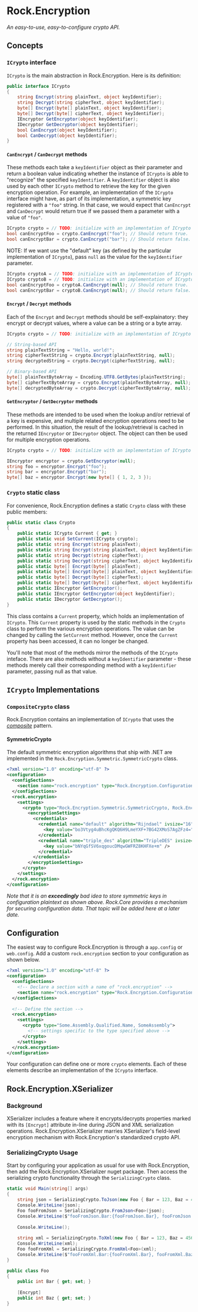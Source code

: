 # Rock.Encryption

_An easy-to-use, easy-to-configure crypto API._

## Concepts

### `ICrypto` interface

`ICrypto` is the main abstraction in Rock.Encryption. Here is its definition:

```c#
public interface ICrypto
{
    string Encrypt(string plainText, object keyIdentifier);
    string Decrypt(string cipherText, object keyIdentifier);
    byte[] Encrypt(byte[] plainText, object keyIdentifier);
    byte[] Decrypt(byte[] cipherText, object keyIdentifier);
    IEncryptor GetEncryptor(object keyIdentifier);
    IDecryptor GetDecryptor(object keyIdentifier);
    bool CanEncrypt(object keyIdentifier);
    bool CanDecrypt(object keyIdentifier);
}
```

#### `CanEncrypt` / `CanDecrypt` methods

These methods each take a `keyIdentifier` object as their parameter and return a boolean value indicating whether the instance of `ICrypto` is able to "recognize" the specified `keyIdentifier`. A `keyIdentifier` object is also used by each other `ICrypto` method to retrieve the key for the given encryption operation. For example, an implementation of the `ICrypto` interface might have, as part of its implementation, a symmetric key registered with a `"foo"` string. In that case, we would expect that `CanEncrypt` and `CanDecrypt` would return true if we passed them a parameter with a value of `"foo"`.

```c#
ICrypto crypto = // TODO: initialize with an implementation of ICrypto that recognizes "foo" but not "bar".
bool canEncryptFoo = crypto.CanEncrypt("foo"); // Should return true.
bool canEncryptBar = crypto.CanEncrypt("bar"); // Should return false.
```

NOTE: If we want use the "default" key (as defined by the particular implementation of `ICrypto`), pass `null` as the value for the `keyIdentifier` parameter.

```c#
ICrypto cryptoA = // TODO: initialize with an implementation of ICrypto that has a default key.
ICrypto cryptoB = // TODO: initialize with an implementation of ICrypto that does NOT have a default key.
bool canEncryptFoo = cryptoA.CanEncrypt(null); // Should return true.
bool canEncryptBar = cryptoB.CanEncrypt(null); // Should return false.
```

#### `Encrypt` / `Decrypt` methods

Each of the `Encrypt` and `Decrypt` methods should be self-explainatory: they encrypt or decrypt values, where a value can be a string or a byte array.

```c#
ICrypto crypto = // TODO: initialize with an implementation of ICrypto that has a default key.

// String-based API
string plainTextString = "Hello, world!";
string cipherTextString = crypto.Encrypt(plainTextString, null);
string decryptedString = crypto.Decrypt(cipherTextString, null);

// Binary-based API
byte[] plainTextByteArray = Encoding.UTF8.GetBytes(plainTextString);
byte[] cipherTextByteArray = crypto.Encrypt(plainTextByteArray, null);
byte[] decryptedByteArray = crypto.Decrypt(cipherTextByteArray, null);
```

#### `GetEncryptor` / `GetDecryptor` methods

These methods are intended to be used when the lookup and/or retrieval of a key is expensive, and multiple related encryption operations need to be performed. In this situation, the result of the lookup/retrieval is cached in the returned `IEncryptor` or `IDecryptor` object. The object can then be used for multiple encryption operations.

```c#
ICrypto crypto = // TODO: initialize with an implementation of ICrypto that has a default key.

IEncryptor encryptor = crypto.GetEncryptor(null);
string foo = encryptor.Encrypt("foo");
string bar = encryptor.Encrypt("bar");
byte[] baz = encryptor.Encrypt(new byte[] { 1, 2, 3 });
```

### `Crypto` static class

For convenience, Rock.Encryption defines a static `Crypto` class with these public members:

```c#
public static class Crypto
{
    public static ICrypto Current { get; }
    public static void SetCurrent(ICrypto crypto);
    public static string Encrypt(string plainText);
    public static string Encrypt(string plainText, object keyIdentifier);
    public static string Decrypt(string cipherText);
    public static string Decrypt(string cipherText, object keyIdentifier);
    public static byte[] Encrypt(byte[] plainText);
    public static byte[] Encrypt(byte[] plainText, object keyIdentifier);
    public static byte[] Decrypt(byte[] cipherText);
    public static byte[] Decrypt(byte[] cipherText, object keyIdentifier);
    public static IEncryptor GetEncryptor();
    public static IEncryptor GetEncryptor(object keyIdentifier);
    public static IDecryptor GetDecryptor();
}
```

This class contains a `Current` property, which holds an implementation of `ICrypto`. This `Current` property is used by the static methods in the `Crypto` class to perform the various encryption operations. The value can be changed by calling the `SetCurrent` method. However, once the `Current` property has been accessed, it can no longer be changed.

You'll note that most of the methods mirror the methods of the `ICrypto` inteface. There are also methods without a `keyIdentifier` parameter - these methods merely call their corresponding method _with_ a `keyIdentifier` parameter, passing null as that value.

## `ICrypto` Implementations

### `CompositeCrypto` class

Rock.Encryption contains an implementation of `ICrypto` that uses the [_composite_](http://www.blackwasp.co.uk/Composite.aspx) pattern.

#### SymmetricCrypto

The default symmetric encryption algorithms that ship with .NET are implemented in the `Rock.Encryption.Symmetric.SymmetricCrypto` class.

```xml
<?xml version="1.0" encoding="utf-8" ?>
<configuration>
  <configSections>
    <section name="rock.encryption" type="Rock.Encryption.Configuration.RockEncryptionSection, Rock.Encryption" />
  </configSections>
  <rock.encryption>
    <settings>
      <crypto type="Rock.Encryption.Symmetric.SymmetricCrypto, Rock.Encryption">
        <encryptionSettings>
          <credentials>
            <credential name="default" algorithm="Rijndael" ivsize="16">
              <key value="bo3Vtyg4uBhcKgQKQ6H9LmeYXF+7BG42XMoS7AgZFz4=" />
            </credential>
            <credential name="triple_des" algorithm="TripleDES" ivsize="8">
              <key value="bNYqGfSV6xqgoucDMqwGWFRZ8KHFXe+m" />
            </credential>
          </credentials>
        </encryptionSettings>
      </crypto>
    </settings>
  </rock.encryption>
</configuration>
```

_Note that it is an **exceedingly** bad idea to store symmetric keys in configuration plaintext as shown above. Rock.Core provides a mechanism for securing configuration data. That topic will be added here at a later date._

## Configuration

The easiest way to configure Rock.Encryption is through a `app.config` or `web.config`. Add a custom `rock.encryption` section to your configuration as shown below.

```xml
<?xml version="1.0" encoding="utf-8" ?>
<configuration>
  <configSections>
    <!-- Declare a section with a name of "rock.encryption" -->
    <section name="rock.encryption" type="Rock.Encryption.Configuration.RockEncryptionSection, Rock.Encryption" />
  </configSections>
  
  <!-- Define the section -->
  <rock.encryption>
    <settings>
      <crypto type="Some.Assembly.Qualified.Name, SomeAssembly">
        <!-- settings specific to the type specified above -->
      </crypto>
    </settings>
  </rock.encryption>
</configuration>
```

Your configuration can define one or more `crypto` elements. Each of these elements describe an implementation of the `ICrypto` interface. 

## Rock.Encryption.XSerializer

### Background

XSerializer includes a feature where it encrypts/decrypts properties marked with its `[Encrypt]` attribute in-line during JSON and XML serialization operations. Rock.Encryption.XSerializer marries XSerializer's field-level encryption mechanism with Rock.Encryption's standardized crypto API.

### SerializingCrypto Usage

Start by configuring your application as usual for use with Rock.Encryption, then add the Rock.Encryption.XSerializer nuget package. Then access the serializing crypto functionality through the `SerializingCrypto` class.

```c#
static void Main(string[] args)
{
    string json = SerializingCrypto.ToJson(new Foo { Bar = 123, Baz = 456 });
    Console.WriteLine(json);
    Foo fooFromJson = SerializingCrypto.FromJson<Foo>(json);
    Console.WriteLine($"fooFromJson.Bar:{fooFromJson.Bar}, fooFromJson.Baz:{fooFromJson.Baz}");
    
    Console.WriteLine();
    
    string xml = SerializingCrypto.ToXml(new Foo { Bar = 123, Baz = 456 });
    Console.WriteLine(xml);
    Foo fooFromXml = SerializingCrypto.FromXml<Foo>(xml);
    Console.WriteLine($"fooFromXml.Bar:{fooFromXml.Bar}, fooFromXml.Baz:{fooFromXml.Baz}");
}

public class Foo
{
    public int Bar { get; set; }
    
	[Encrypt]
	public int Baz { get; set; }
}
```
